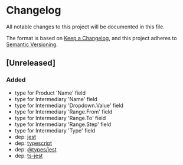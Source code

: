# Changelog
All notable changes to this project will be documented in this file.

The format is based on [Keep a Changelog](https://keepachangelog.com/en/1.0.0/),
and this project adheres to [Semantic Versioning](https://semver.org/spec/v2.0.0.html).

## [Unreleased]
### Added
- type for Product 'Name' field
- type for Intermediary 'Name' field
- type for Intermediary 'Dropdown.Value' field
- type for Intermediary 'Range.From' field
- type for Intermediary 'Range.To' field
- type for Intermediary 'Range.Step' field
- type for Intermediary 'Type' field
- dep: [jest]
- dep: [typescript]
- dep: [@types/jest]
- dep: [ts-jest]

[jest]: https://jestjs.io/ru/
[typescript]: https://www.typescriptlang.org/
[@types/jest]: https://www.npmjs.com/package/@types/jest
[ts-jest]: https://kulshekhar.github.io/ts-jest/